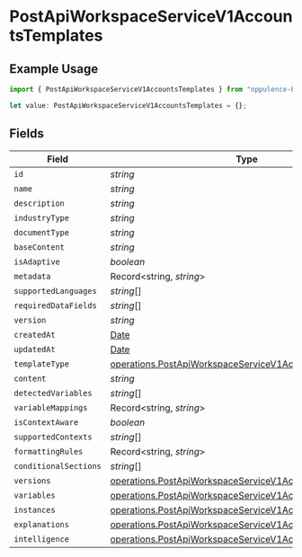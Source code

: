 # PostApiWorkspaceServiceV1AccountsTemplates

## Example Usage

```typescript
import { PostApiWorkspaceServiceV1AccountsTemplates } from "oppulence-backend-sdk/models/operations";

let value: PostApiWorkspaceServiceV1AccountsTemplates = {};
```

## Fields

| Field                                                                                                                                  | Type                                                                                                                                   | Required                                                                                                                               | Description                                                                                                                            |
| -------------------------------------------------------------------------------------------------------------------------------------- | -------------------------------------------------------------------------------------------------------------------------------------- | -------------------------------------------------------------------------------------------------------------------------------------- | -------------------------------------------------------------------------------------------------------------------------------------- |
| `id`                                                                                                                                   | *string*                                                                                                                               | :heavy_minus_sign:                                                                                                                     | N/A                                                                                                                                    |
| `name`                                                                                                                                 | *string*                                                                                                                               | :heavy_minus_sign:                                                                                                                     | N/A                                                                                                                                    |
| `description`                                                                                                                          | *string*                                                                                                                               | :heavy_minus_sign:                                                                                                                     | N/A                                                                                                                                    |
| `industryType`                                                                                                                         | *string*                                                                                                                               | :heavy_minus_sign:                                                                                                                     | N/A                                                                                                                                    |
| `documentType`                                                                                                                         | *string*                                                                                                                               | :heavy_minus_sign:                                                                                                                     | N/A                                                                                                                                    |
| `baseContent`                                                                                                                          | *string*                                                                                                                               | :heavy_minus_sign:                                                                                                                     | N/A                                                                                                                                    |
| `isAdaptive`                                                                                                                           | *boolean*                                                                                                                              | :heavy_minus_sign:                                                                                                                     | N/A                                                                                                                                    |
| `metadata`                                                                                                                             | Record<string, *string*>                                                                                                               | :heavy_minus_sign:                                                                                                                     | N/A                                                                                                                                    |
| `supportedLanguages`                                                                                                                   | *string*[]                                                                                                                             | :heavy_minus_sign:                                                                                                                     | N/A                                                                                                                                    |
| `requiredDataFields`                                                                                                                   | *string*[]                                                                                                                             | :heavy_minus_sign:                                                                                                                     | N/A                                                                                                                                    |
| `version`                                                                                                                              | *string*                                                                                                                               | :heavy_minus_sign:                                                                                                                     | N/A                                                                                                                                    |
| `createdAt`                                                                                                                            | [Date](https://developer.mozilla.org/en-US/docs/Web/JavaScript/Reference/Global_Objects/Date)                                          | :heavy_minus_sign:                                                                                                                     | N/A                                                                                                                                    |
| `updatedAt`                                                                                                                            | [Date](https://developer.mozilla.org/en-US/docs/Web/JavaScript/Reference/Global_Objects/Date)                                          | :heavy_minus_sign:                                                                                                                     | N/A                                                                                                                                    |
| `templateType`                                                                                                                         | [operations.PostApiWorkspaceServiceV1AccountsTemplateType](../../models/operations/postapiworkspaceservicev1accountstemplatetype.md)   | :heavy_minus_sign:                                                                                                                     | N/A                                                                                                                                    |
| `content`                                                                                                                              | *string*                                                                                                                               | :heavy_minus_sign:                                                                                                                     | N/A                                                                                                                                    |
| `detectedVariables`                                                                                                                    | *string*[]                                                                                                                             | :heavy_minus_sign:                                                                                                                     | N/A                                                                                                                                    |
| `variableMappings`                                                                                                                     | Record<string, *string*>                                                                                                               | :heavy_minus_sign:                                                                                                                     | N/A                                                                                                                                    |
| `isContextAware`                                                                                                                       | *boolean*                                                                                                                              | :heavy_minus_sign:                                                                                                                     | N/A                                                                                                                                    |
| `supportedContexts`                                                                                                                    | *string*[]                                                                                                                             | :heavy_minus_sign:                                                                                                                     | N/A                                                                                                                                    |
| `formattingRules`                                                                                                                      | Record<string, *string*>                                                                                                               | :heavy_minus_sign:                                                                                                                     | N/A                                                                                                                                    |
| `conditionalSections`                                                                                                                  | *string*[]                                                                                                                             | :heavy_minus_sign:                                                                                                                     | N/A                                                                                                                                    |
| `versions`                                                                                                                             | [operations.PostApiWorkspaceServiceV1AccountsVersions](../../models/operations/postapiworkspaceservicev1accountsversions.md)[]         | :heavy_minus_sign:                                                                                                                     | N/A                                                                                                                                    |
| `variables`                                                                                                                            | [operations.PostApiWorkspaceServiceV1AccountsVariables](../../models/operations/postapiworkspaceservicev1accountsvariables.md)[]       | :heavy_minus_sign:                                                                                                                     | N/A                                                                                                                                    |
| `instances`                                                                                                                            | [operations.PostApiWorkspaceServiceV1AccountsInstances](../../models/operations/postapiworkspaceservicev1accountsinstances.md)[]       | :heavy_minus_sign:                                                                                                                     | N/A                                                                                                                                    |
| `explanations`                                                                                                                         | [operations.PostApiWorkspaceServiceV1AccountsExplanations](../../models/operations/postapiworkspaceservicev1accountsexplanations.md)[] | :heavy_minus_sign:                                                                                                                     | N/A                                                                                                                                    |
| `intelligence`                                                                                                                         | [operations.PostApiWorkspaceServiceV1AccountsIntelligence](../../models/operations/postapiworkspaceservicev1accountsintelligence.md)[] | :heavy_minus_sign:                                                                                                                     | N/A                                                                                                                                    |